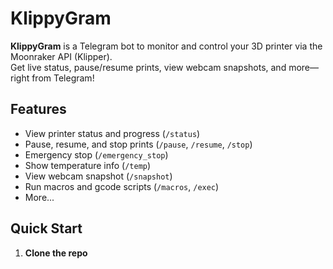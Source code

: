 # KlippyGram

**KlippyGram** is a Telegram bot to monitor and control your 3D printer via the Moonraker API (Klipper).  
Get live status, pause/resume prints, view webcam snapshots, and more—right from Telegram!

## Features

- View printer status and progress (`/status`)
- Pause, resume, and stop prints (`/pause`, `/resume`, `/stop`)
- Emergency stop (`/emergency_stop`)
- Show temperature info (`/temp`)
- View webcam snapshot (`/snapshot`)
- Run macros and gcode scripts (`/macros`, `/exec`)
- More...

## Quick Start

1. **Clone the repo**  
